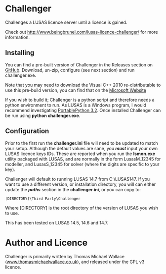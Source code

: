 Challenger
==========
Challenges a LUSAS licence server until a licence is gained.

Check out http://www.beingbrunel.com/lusas-licence-challenger/ for more information.

Installing
----------

You can find a pre-built version of Challenger in the Releases section on [GitHub](https://github.com/thomasmichaelwallace/challenger/releases/download/v2.8/challenger-2-8.zip). Download, un-zip, configure (see next section) and run challenger.exe.

Note that you may need to download the Visual C++ 2010 re-distributable to use this pre-build version, you can find that on the [Microsoft Website](http://www.microsoft.com/en-gb/download/details.aspx?id=5555)

If you wish to build it; Challenger is a python script and therefore needs a python environment to run. As LUSAS is a Windows program, I would recommend investigating [PortablePython 3.2](http://www.portablepython.com/ "Portable Python"). Once installed Challenger can be run using __python challenger.exe__.

Configuration
-------------

Prior to the first run the __challenger.ini__ file will need to be updated to match your setup. Although the default values are sane, you ___must___ input your own LUSAS licence keys IDs. These are reported when you run the __lsmon.exe__ utility packaged with LUSAS, and are normally in the form LusasM_12345 for modeller, and LusasS_12345 for solver (where the digits are specific to your key).

Challenger will default to running LUSAS 14.7 from C:\LUSAS147. If you want to use a different version, or installation directory, you will can either update the ___paths___ section in the __challenger.ini__, or you can copy to:
	
	[DIRECTORY]\Third Party\Challenger

Where [DIRECTORY] is the root directory of the version of LUSAS you wish to use.

This has been tested on LUSAS 14.5, 14.6 and 14.7.

Author and Licence
==================

Challenger is primarily written by Thomas Michael Wallace (www.thomasmichaelwallace.co.uk), and released under the GPL v3 licence.
